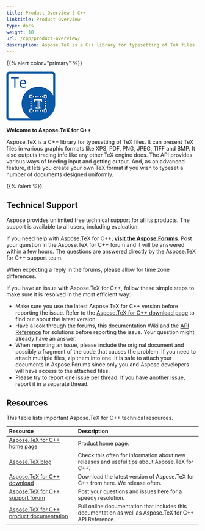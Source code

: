 ```yaml
---
title: Product Overview | C++
linktitle: Product Overview
type: docs
weight: 10
url: /cpp/product-overview/
description: Aspose.TeX is a C++ library for typesetting of TeX files. It provides you with the rich functionality like conversion or creating your own TeX format.
---
```


{{% alert color="primary" %}}

![Aspose.TeX for C++](product-overview_1.png)

**Welcome to Aspose.TeX for C++**

Aspose.TeX is a C++ library for typesetting of TeX files. It can present TeX files in various graphic formats like XPS, PDF, PNG, JPEG, TIFF and BMP. It also outputs tracing info like any other TeX engine does. The API provides various ways of feeding input and getting output. And, as an advanced feature, it lets you create your own TeX format if you wish to typeset a number of documents designed uniformly.

{{% /alert %}}
## **Technical Support**
Aspose provides unlimited free technical support for all its products. The support is available to all users, including evaluation.

If you need help with Aspose.TeX for C++, [**visit the Aspose.Forums**](https://forum.aspose.com/). Post your question in the Aspose.TeX for C++ forum and it will be answered within a few hours. The questions are answered directly by the Aspose.TeX for C++ support team.

When expecting a reply in the forums, please allow for time zone differences.

If you have an issue with Aspose.TeX for C++, follow these simple steps to make sure it is resolved in the most efficient way:

- Make sure you use the latest Aspose.TeX for C++ version before reporting the issue. Refer to the [Aspose.TeX for C++ download page](https://www.nuget.org/packages/Aspose.TeX.Cpp/) to find out about the latest version.
- Have a look through the forums, this documentation Wiki and the [API Reference](https://reference.aspose.com/tex/cpp/) for solutions before reporting the issue. Your question might already have an answer.
- When reporting an issue, please include the original document and possibly a fragment of the code that causes the problem. If you need to attach multiple files, zip them into one. It is safe to attach your documents in Aspose.Forums since only you and Aspose developers will have access to the attached files.
- Please try to report one issue per thread. If you have another issue, report it in a separate thread.
## **Resources**
This table lists important Aspose.TeX for C++ technical resources.

|**Resource**|**Description**|
| :- | :- |
|[Aspose.TeX for C++ home page](https://products.aspose.com/tex/cpp)|Product home page.|
|[Aspose.TeX blog](https://blog.aspose.com/category/tex/)|Check this often for information about new releases and useful tips about Aspose.TeX for C++.|
|[Aspose.TeX for C++ download](https://www.nuget.org/packages/aspose.tex.cpp/)|Download the latest version of Aspose.TeX for C++ from here. We release often.|
|[Aspose.TeX for C++ support forum](https://forum.aspose.com/tex)|Post your questions and issues here for a speedy resolution.|
|[Aspose.TeX for C++ product documentation](/tex/cpp)|Full online documentation that includes this documentation as well as Aspose.TeX for C++ API Reference.|
